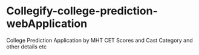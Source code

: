 # Collegify-college-prediction-webApplication
College Prediction Application by MHT CET Scores and Cast Category and other details etc
